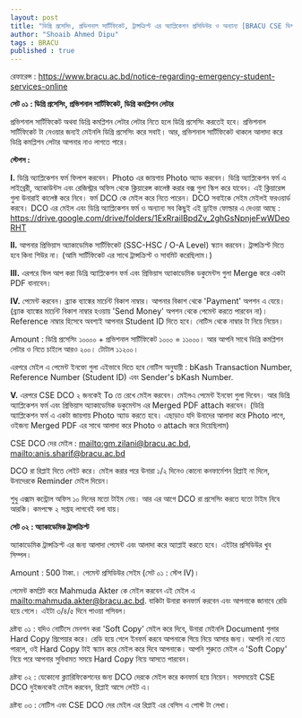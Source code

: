```yaml
---
layout: post
title: "ডিগ্রি প্রসেসিং, প্রভিশনাল সার্টিফিকেট, ট্রান্সক্রিপ্ট এর অ্যাপ্লিকেশন প্রসিডিউর ও অন্যান্য [BRACU CSE ডিপার্টমেন্ট]"
author: "Shoaib Ahmed Dipu"
tags : BRACU
published : true
---
```

রেফারেন্স : <https://www.bracu.ac.bd/notice-regarding-emergency-student-services-online>

__সেট ০১ : ডিগ্রি প্রসেসিং, প্রভিশনাল সার্টিফিকেট, ডিগ্রি কমপ্লিশন লেটার__

প্রভিশনাল সার্টিফিকেট অথবা ডিগ্রি কমপ্লিশন লেটার লেটার নিতে হলে ডিগ্রি প্রসেসিং করতেই হবে। প্রভিশনাল সার্টিফিকেট টা নেওয়ার জন্যই মেইনলি ডিগ্রি প্রসেসিং করে সবাই। আর, প্রভিশনাল সার্টিফিকেট থাকলে আলাদা করে ডিগ্রি কমপ্লিশন লেটার আপনার নাও লাগতে পারে। 

__স্টেপস :__ 

__I.__ ডিগ্রি অ্যাপ্লিকেশন ফর্ম ফিলাপ করবেন। Photo এর জায়গায় Photo অ্যাড করবেন। ডিগ্রি অ্যাপ্লিকেশন ফর্ম এ লাইব্রেরী, অ্যাকাউন্টস এবং রেজিস্ট্রার অফিস থেকে ক্লিয়ারেন্স কালেক্ট করার বক্স গুলা স্কিপ করে যাবেন। এই ক্লিয়ারেন্স গুলা উনারাই কালেক্ট করে নিবে। ফর্ম DCO কে মেইল করে নিতে পারেন। DCO সবাইকে সেইম মেইলই ফরওয়ার্ড করবে। DCO এর মেইল এবং  ডিগ্রি অ্যাপ্লিকেশন ফর্ম ও অন্যান্য সব কিছুই এই ড্রাইভ ফোল্ডার এ দেওয়া আছে : <https://drive.google.com/drive/folders/1ExRraiIBpdZv_2ghGsNpnjeFwWDeoRHT>

__II.__ আপনার প্রিভিয়াস অ্যাকাডেমিক সার্টিফিকেট (SSC-HSC / O-A Level) স্ক্যান করবেন। ট্রান্সক্রিপ্ট দিতে হবে কিনা শিউর না। (আমি সার্টিফিকেট এর সাথে ট্রান্সক্রিপ্ট ও সাবমিট করেছিলাম।)

__III.__ এরপরে ফিল আপ করা ডিগ্রি অ্যাপ্লিকেশন ফর্ম এবং প্রিভিয়াস অ্যাকাডেমিক ডকুমেন্টস গুলা Merge করে একটা PDF বানাবেন। 

__IV.__ পেমেন্ট করবেন। ব্র্যাক ব্যাঙ্কের মার্চেন্ট বিকাশ নাম্বার। আপনার বিকাশ থেকে 'Payment' অপশন এ যেয়ে। (ব্র্যাক ব্যাঙ্কের মার্চেন্ট বিকাশ নাম্বার হওয়ায় 'Send Money' অপশন থেকে পেমেন্ট করতে পারবেন না)। Reference নাম্বার হিসেবে অবশ্যই আপনার Student ID দিতে হবে। নোটিস থেকে নাম্বার টা নিয়ে নিয়েন। 

Amount : ডিগ্রি প্রসেসিং ১০০০০ + প্রভিশনাল সার্টিফিকেট ১০০০ = ১১০০০। আর আপনি সাথে ডিগ্রি কমপ্লিশন লেটার ও নিতে চাইলে আরও ২০০। টোটাল ১১২০০। 

এরপরে মেইল এ পেমেন্ট ইনফো গুলা এইভাবে দিতে হবে নোটিস অনুযায়ী : bKash Transaction Number, Reference Number (Student ID) এবং Sender's bKash Number. 

__V.__ এরপরে CSE DCO ২ জনকেই To তে রেখে মেইল করবেন। মেইলএ পেমেন্ট ইনফো গুলা দিবেন। আর ডিগ্রি অ্যাপ্লিকেশন ফর্ম এবং প্রিভিয়াস অ্যাকাডেমিক ডকুমেন্টস এর Merged PDF attach করবেন। (ডিগ্রি অ্যাপ্লিকেশন ফর্ম এ একটা জায়গায় Photo অ্যাড করতে হবে। এছাড়াও যদি উনাদের আলাদা করে Photo লাগে, ওইজন্য Merged PDF এর সাথে আলাদা করে Photo ও attach করে দিয়েছিলাম) 

CSE DCO দের মেইল : <mailto:gm.zilani@bracu.ac.bd>, <mailto:anis.sharif@bracu.ac.bd>

DCO রা রিপ্লাই দিতে লেইট করে। মেইল করার পরে উনারা ১/২ দিনেও কোনো কনফার্মেশন রিপ্লাই না দিলে, উনাদেরকে Reminder মেইল দিয়েন। 

শুধু এক্সাম কন্ট্রোল অফিস ১০ দিনের মতো টাইম নেয়। আর এর আগে DCO রা প্রসেসিং করতে যতো টাইম নিবে আরকি। কমপক্ষে ২ সপ্তাহ লাগবেই বলা যায়। 


__সেট ০২ : অ্যাকাডেমিক ট্রান্সক্রিপ্ট__

অ্যাকাডেমিক ট্রান্সক্রিপ্ট এর জন্য আলাদা পেমেন্ট এবং আলাদা করে অ্যাপ্লাই করতে হবে। এইটার প্রসিডিউর খুব সিম্পল। 

Amount : 500 টাকা.।  পেমেন্ট প্রসিডিউর সেইম (সেট ০১ : স্টেপ IV)। 

পেমেন্ট কমপ্লিট করে Mahmuda Akter কে মেইল করবেন এই মেইল এ <mailto:mahmuda.akter@bracu.ac.bd>. বাকিটা উনারা কনফার্ম করবেন এবং আপনাকে জানাবে রেডি হয়ে গেলে। এইটা ৩/৪/৫ দিনে পাওয়া পসিবল। 



দ্রষ্টব্য ০১ : যদিও নোটিসে মেনশন করা 'Soft Copy' মেইল করে দিবে, উনারা মেইনলি Document গুলার Hard Copy প্রিপেয়ার করে। রেডি হয়ে গেলে ইনফর্ম করবে আপনাকে গিয়ে নিয়ে আসার জন্য। আপনি না যেতে পারলে, ওই Hard Copy টাই স্ক্যান করে মেইল করে দিবে আপনাকে। আপনি শুরুতে মেইল এ 'Soft Copy' নিয়ে পরে আপনার সুবিধামত সময়ে Hard Copy নিয়ে আসতে পারবেন। 

দ্রষ্টব্য ০২ : যেকোনো ক্ল্যারিফিকেশনের জন্য DCO দেরকে মেইল করে কনফার্ম হয়ে নিয়েন। সবসময়েই CSE DCO দুইজনকেই মেইল করবেন, রিপ্লাই আসে লেইট এ। 

দ্রষ্টব্য ০৩ : নোটিস এবং CSE DCO দের মেইল এর রিপ্লাই এর বেসিস এ পোস্ট টা লেখা। 
